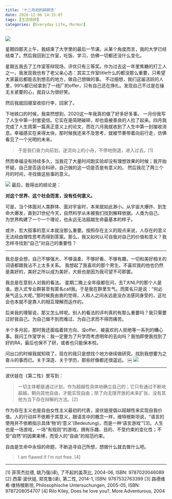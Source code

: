 ```yaml
---
title: '十二月初的碎碎念'
date: 2020-12-06 14:15:07
tags: [生活琐碎]
categories: [Everyday Life, Murmur]
---
```

![](https://xtopia-1258297046.cos.ap-shanghai.myqcloud.com/2020-12-06-061437.png)

星期四那天上午，我结束了大学里的最后一节课。从某个角度而言，我的大学已经结束了。然后我回到工作室，吃饭、学习，仿佛一切都还没什么变化。

<!--more-->

星期五我去了工作室答辩现场，评优只有三等奖。作为过去这一年里焦糖的打工人之一，我发现我也有了老父亲心态：其实工作室title什么的都没那么重要，只希望大家最后都能去到想去的地方，做自己想做的事。
不过细想，我们这届活跃的人里，99%都已经拿到了一线厂的offer，只有自己还在挣扎。发现自己不过是在操无关紧要的心，就自认为很好笑。

然后我就回寝室收拾行李，回家了。

下地铁口的时候，我突然想到，2020这一年我真的做了好多好多事。
一月份我写了人生中第一封套瓷信。它实在是简陋破碎，却也竟被善良的人捡了起来。四月我完成了人生周第一篇真正意义上的论文，而在六月我就收到了人生中第一封接收消息。幸福感实在来得太快，那时候我还来不及思考，就被节奏带着向前行走，仿佛看见了一个光明的未来。

> 于是我们奋力向前划，逆流向上的小舟，不停地倒退，进入过去。[1]

然而幸福没有持续多久，当我花了大量时间跑实验却没有理想效果的时候；我开始怀疑，自己是否适合科研，自己做的这一切是否是有意义的。
然后我花了两三个月的时间，寻找做这些事的意义。

![](https://xtopia-1258297046.cos.ap-shanghai.myqcloud.com/2020-12-06-8%E6%9C%881%E6%97%A5%201554%E6%9D%A5%E8%87%AA%E5%BE%AE%E5%8D%9A%20weibo.com.png)
最后，我得出的结论是：

**对这个世界、这个社会而言，没有任何意义。**

可是，当个体面对人类群体、面对宇宙时，本来就如此渺小。从宇宙大爆炸、到生命大爆发，直到21世纪今天，自然科学从未被我们找到解释依据。人类为自己、为世界构建了一个一个理论，也永远无法超越生命最基本的样子。

或许，宏大叙事的意义本就没那么重要。按照存在主义的观点来说，人存在的意义无法经由理性思考而得到答案。那么，我又如何认可自我对自己的价值和意义？我怎样寻找到“自己”对自己的重要性？

---

我总是会想，自己不够强大、不够温柔、不够好看、不够有趣，一切和美好相关的词语都跟我沾不上太多关系。
我想起了我喜欢的那个男生。不喜欢我的他也仍然是美好的，美好之所以成为美好，大抵也是因为我可望不可即罢。

我总是在意别人对我的看法。
星期二晚上全年级都在问，去T大NLP的那个人是谁。嵌入式专业群甚至有匿名call我。于是我在群里生气。而匿名只是说：“何必戾气这么大呢。”那时候我由衷的觉得，人和人之间永远是没办法感同身受的，这社会也本就不是靠人的相互理解而运作的。

后来我的理智说，那又怎么样呢。别人的看法的评判真的有那么重要吗？我只需要过好我自己。为自己做不到而难过、为自己求而不得而痛苦。

半个多月前，那时我还面临着转方向、没offer、被喜欢的人拒绝等一系列的糟心事。我问工作室学长：我一定要为了升学而考虑明年的去向吗？我怕即使我找到了好的RA，最后也保不了研，或者也只能保本校。

问出口的时候我就知晓了，现在的我只是想找个地方继续做研究，找到我想要为之奋斗的事而已。关于深造、关于学历，那些好像都还很遥远。
￼
![](https://xtopia-1258297046.cos.ap-shanghai.myqcloud.com/2020-12-06-%E6%9C%AA%E4%BE%86%E4%BB%80%E4%B9%88%E7%9A%84%EF%BC%8C%E5%B0%B1%E4%BA%A4%E7%BB%99%E6%98%8E%E5%B9%B4%E5%90%A7%EF%BC%8C%E6%88%91%E7%8E%B0%E5%9C%A8%E5%8F%AA%E6%83%B3%E5%A5%BD%E5%A5%BD%E5%81%9A%E6%88%91%E6%83%B3%E5%81%9A%E7%9A%84%E4%BA%8B%E6%83%85%E3%80%82.png)

---

波伏娃在《第二性》里写到：

> 一切主体都是通过计划，作为超越性具体地确立自己的；它只有通过不断地超越，朝向其他自由，才能实现自由；除了向无限开放的未来扩张，没有其他为当下存在辩解的方法。[2]

作为存在主义也是自由女性主义最初的代表，波伏娃提倡以超越性来实现自我价值。人的行动并不依赖于其意义，跟语言中的概念一样，维特根斯坦说，“语言的使用并不依赖指示具体‘物’的‘意义’(Bedeutung)，而是一种‘语言游戏’”[3]。人生也是一场游戏，一场“有规则”的游戏，拥有乐趣、目的、不受约束的变化性；不受“自然”的因果束缚，而受人的“自由”的规范约束。

自由是生命中永恒的命题，不断追寻自己所想，想做什么就去做什么吧。

> I am flawed if I’m not free. [4]

---

[1] 菲茨杰拉德, 姚乃强(译), 了不起的盖茨比, 2004-06, ISBN: 9787020046089
[2] 西蒙·波伏娃,  郑克鲁(译), 第二性, 2014-1, ISBN: 9787532763399
[3] 路德维希·维特根斯坦, Philosophische Untersuchungen, 2005-05, ISBN: 9787208054707
[4] Rilo Kiley, Does he love you?, More Adventurous, 2004
